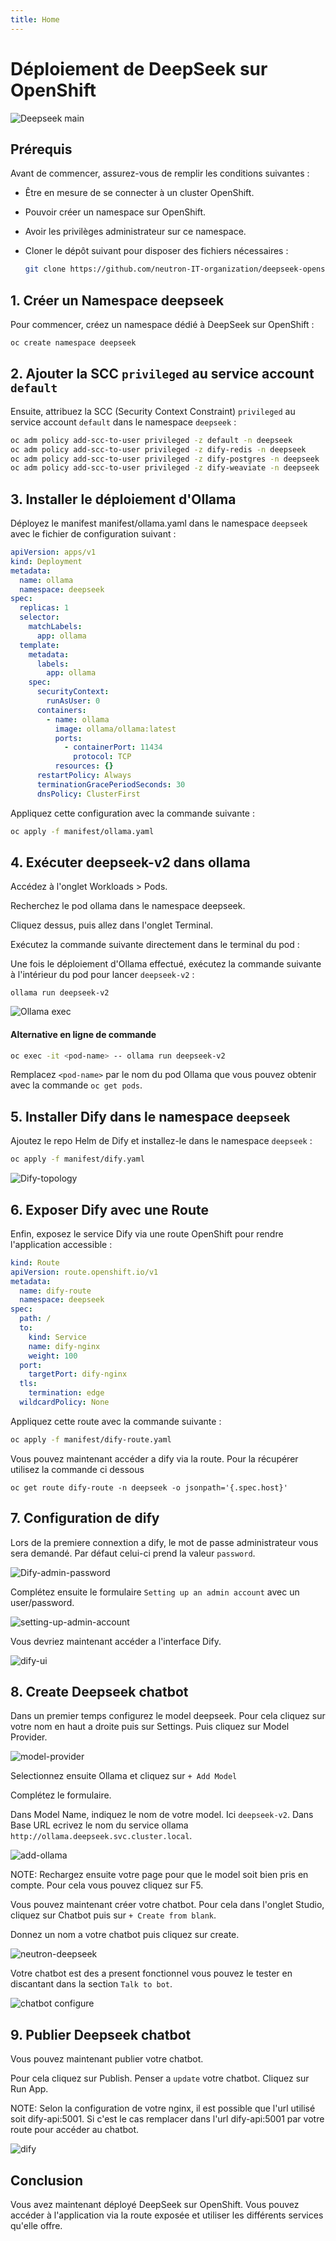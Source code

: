 ```yaml
---
title: Home
---
```


# Déploiement de DeepSeek sur OpenShift

![Deepseek main](./images/deepseek-main.png)

## Prérequis

Avant de commencer, assurez-vous de remplir les conditions suivantes :

- Être en mesure de se connecter à un cluster OpenShift.
- Pouvoir créer un namespace sur OpenShift.
- Avoir les privilèges administrateur sur ce namespace.
- Cloner le dépôt suivant pour disposer des fichiers nécessaires :

  ```bash
  git clone https://github.com/neutron-IT-organization/deepseek-openshift.git
  ```

## 1. Créer un Namespace deepseek

Pour commencer, créez un namespace dédié à DeepSeek sur OpenShift :

```bash
oc create namespace deepseek
```

## 2. Ajouter la SCC `privileged` au service account `default`

Ensuite, attribuez la SCC (Security Context Constraint) `privileged` au service account `default` dans le namespace `deepseek` :

```bash
oc adm policy add-scc-to-user privileged -z default -n deepseek
oc adm policy add-scc-to-user privileged -z dify-redis -n deepseek
oc adm policy add-scc-to-user privileged -z dify-postgres -n deepseek
oc adm policy add-scc-to-user privileged -z dify-weaviate -n deepseek
```

## 3. Installer le déploiement d'Ollama



Déployez le manifest manifest/ollama.yaml dans le namespace `deepseek` avec le fichier de configuration suivant :

```yaml
apiVersion: apps/v1
kind: Deployment
metadata:
  name: ollama
  namespace: deepseek
spec:
  replicas: 1
  selector:
    matchLabels:
      app: ollama
  template:
    metadata:
      labels:
        app: ollama
    spec:
      securityContext:
        runAsUser: 0
      containers:
        - name: ollama
          image: ollama/ollama:latest
          ports:
            - containerPort: 11434
              protocol: TCP
          resources: {}
      restartPolicy: Always
      terminationGracePeriodSeconds: 30
      dnsPolicy: ClusterFirst
```

Appliquez cette configuration avec la commande suivante :

```bash
oc apply -f manifest/ollama.yaml
```

## 4. Exécuter deepseek-v2 dans ollama


Accédez à l'onglet Workloads > Pods.

Recherchez le pod ollama dans le namespace deepseek.

Cliquez dessus, puis allez dans l'onglet Terminal.

Exécutez la commande suivante directement dans le terminal du pod :

Une fois le déploiement d'Ollama effectué, exécutez la commande suivante à l'intérieur du pod pour lancer `deepseek-v2` :

```shell
ollama run deepseek-v2
```

![Ollama exec](./images/ollama-exec.png)

#### Alternative en ligne de commande

```bash
oc exec -it <pod-name> -- ollama run deepseek-v2
```

Remplacez `<pod-name>` par le nom du pod Ollama que vous pouvez obtenir avec la commande `oc get pods`.

## 5. Installer Dify dans le namespace `deepseek`

Ajoutez le repo Helm de Dify et installez-le dans le namespace `deepseek` :

```bash
oc apply -f manifest/dify.yaml
```

![Dify-topology](./images/dify-topology.png)

## 6. Exposer Dify avec une Route

Enfin, exposez le service Dify via une route OpenShift pour rendre l'application accessible :

```yaml
kind: Route
apiVersion: route.openshift.io/v1
metadata:
  name: dify-route
  namespace: deepseek
spec:
  path: /
  to:
    kind: Service
    name: dify-nginx
    weight: 100
  port:
    targetPort: dify-nginx
  tls:
    termination: edge
  wildcardPolicy: None
```

Appliquez cette route avec la commande suivante :

```bash
oc apply -f manifest/dify-route.yaml
```

Vous pouvez maintenant accéder a dify via la route. Pour la récupérer utilisez la commande ci dessous 

```shell
oc get route dify-route -n deepseek -o jsonpath='{.spec.host}'
```

## 7. Configuration de dify

Lors de la premiere connextion a dify, le mot de passe administrateur vous sera demandé. Par défaut celui-ci prend la valeur ```password```.

![Dify-admin-password](./images/admin-password.png)

Complétez ensuite le formulaire ```Setting up an admin account``` avec un user/password.

![setting-up-admin-account](./images/setting-up-admin-account.png)

Vous devriez maintenant accéder a l'interface Dify.

![dify-ui](./images/dify-ui.png)

## 8. Create Deepseek chatbot

Dans un premier temps configurez le model deepseek. Pour cela cliquez sur votre nom en haut a droite puis sur Settings. Puis cliquez sur Model Provider.

![model-provider](./images/model-provider.png)

Selectionnez ensuite Ollama et cliquez sur ```+ Add Model```

Complétez le formulaire.

Dans Model Name, indiquez le nom de votre model. Ici ```deepseek-v2```. Dans Base URL ecrivez le nom du service ollama ```http://ollama.deepseek.svc.cluster.local```.

![add-ollama](./images/add-ollama.png)

NOTE: Rechargez ensuite votre page pour que le model soit bien pris en compte. Pour cela vous pouvez cliquez sur F5.


Vous pouvez maintenant créer votre chatbot. Pour cela dans l'onglet Studio, cliquez sur Chatbot puis sur ```+ Create from blank```.

Donnez un nom a votre chatbot puis cliquez sur create.

![neutron-deepseek](./images/neutron-deepseek.png)

Votre chatbot est des a present fonctionnel vous pouvez le tester en discantant dans la section ```Talk to bot```.

![chatbot configure](./images/chatbot-configure.png)


## 9. Publier Deepseek chatbot

Vous pouvez maintenant publier votre chatbot.

Pour cela cliquez sur Publish. Penser a ```update``` votre chatbot. Cliquez sur Run App. 

NOTE: Selon la configuration de votre nginx, il est possible que l'url utilisé soit dify-api:5001. Si c'est le cas remplacer dans l'url dify-api:5001 par votre route pour accéder au chatbot.

![dify](./images/chatbot.png)











## Conclusion

Vous avez maintenant déployé DeepSeek sur OpenShift. Vous pouvez accéder à l'application via la route exposée et utiliser les différents services qu'elle offre.

